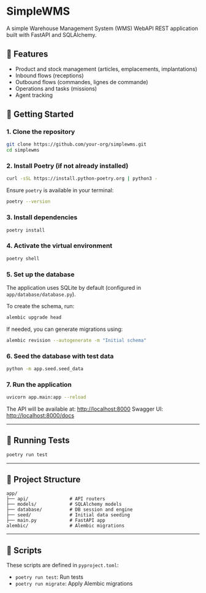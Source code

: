 # SimpleWMS

A simple Warehouse Management System (WMS) WebAPI REST application built with FastAPI and SQLAlchemy.

## 🧱 Features

* Product and stock management (articles, emplacements, implantations)
* Inbound flows (receptions)
* Outbound flows (commandes, lignes de commande)
* Operations and tasks (missions)
* Agent tracking

## 🚀 Getting Started

### 1. Clone the repository

```bash
git clone https://github.com/your-org/simplewms.git
cd simplewms
```

### 2. Install Poetry (if not already installed)

```bash
curl -sSL https://install.python-poetry.org | python3 -
```

Ensure `poetry` is available in your terminal:

```bash
poetry --version
```

### 3. Install dependencies

```bash
poetry install
```

### 4. Activate the virtual environment

```bash
poetry shell
```

### 5. Set up the database

The application uses SQLite by default (configured in `app/database/database.py`).

To create the schema, run:

```bash
alembic upgrade head
```

If needed, you can generate migrations using:

```bash
alembic revision --autogenerate -m "Initial schema"
```

### 6. Seed the database with test data

```bash
python -m app.seed.seed_data
```

### 7. Run the application

```bash
uvicorn app.main:app --reload
```

The API will be available at: [http://localhost:8000](http://localhost:8000)
Swagger UI: [http://localhost:8000/docs](http://localhost:8000/docs)

---

## 🧪 Running Tests

```bash
poetry run test
```

---

## 📁 Project Structure

```
app/
├── api/               # API routers
├── models/            # SQLAlchemy models
├── database/          # DB session and engine
├── seed/              # Initial data seeding
├── main.py            # FastAPI app
alembic/               # Alembic migrations
```

---

## 🔧 Scripts

These scripts are defined in `pyproject.toml`:
* `poetry run test`: Run tests
* `poetry run migrate`: Apply Alembic migrations
